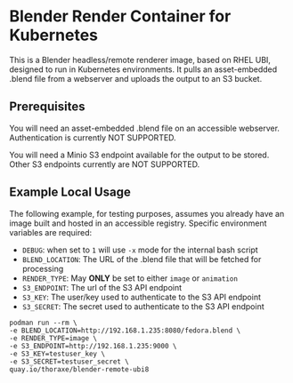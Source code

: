 # Blender Render Container for Kubernetes

This is a Blender headless/remote renderer image, based on RHEL UBI, designed to
run in Kubernetes environments. It pulls an asset-embedded .blend file from a
webserver and uploads the output to an S3 bucket.

## Prerequisites
You will need an asset-embedded .blend file on an accessible webserver.
Authentication is currently NOT SUPPORTED.

You will need a Minio S3 endpoint available for the output to be stored. Other
S3 endpoints currently are NOT SUPPORTED.
## Example Local Usage
The following example, for testing purposes, assumes you already have an image
built and hosted in an accessible registry. Specific environment variables are required:

* `DEBUG`: when set to `1` will use `-x` mode for the internal bash script
* `BLEND_LOCATION`: The URL of the .blend file that will be fetched for processing
* `RENDER_TYPE`: May **ONLY** be set to either `image` or `animation`
* `S3_ENDPOINT`: The url of the S3 API endpoint
* `S3_KEY`: The user/key used to authenticate to the S3 API endpoint
* `S3_SECRET`: The secret used to authenticate to the S3 API endpoint

```
podman run --rm \
-e BLEND_LOCATION=http://192.168.1.235:8080/fedora.blend \
-e RENDER_TYPE=image \
-e S3_ENDPOINT=http://192.168.1.235:9000 \
-e S3_KEY=testuser_key \
-e S3_SECRET=testuser_secret \
quay.io/thoraxe/blender-remote-ubi8
```

